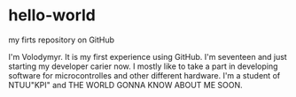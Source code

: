 # hello-world
my firts repository on GitHub

I'm Volodymyr. It is my first experience using GitHub. I'm seventeen and just starting my developer carier now. I mostly like to take a part in developing software for microcontrolles and other different hardware. I'm a student of NTUU"KPI" and THE WORLD GONNA KNOW ABOUT ME SOON.
